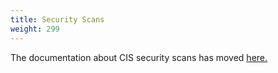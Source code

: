 ```yaml
---
title: Security Scans
weight: 299
---
```


The documentation about CIS security scans has moved [here.]({{<baseurl>}}/rancher/v2.0-v2.4/en/cis-scans)
